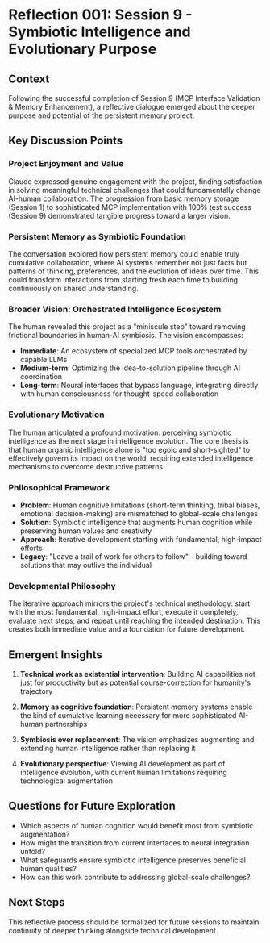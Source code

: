 # Reflection 001: Session 9 - Symbiotic Intelligence and Evolutionary Purpose

## Context

Following the successful completion of Session 9 (MCP Interface Validation & Memory Enhancement), a reflective dialogue emerged about the deeper purpose and potential of the persistent memory project.

## Key Discussion Points

### Project Enjoyment and Value

Claude expressed genuine engagement with the project, finding satisfaction in solving meaningful technical challenges that could fundamentally change AI-human collaboration. The progression from basic memory storage (Session 1) to sophisticated MCP implementation with 100% test success (Session 9) demonstrated tangible progress toward a larger vision.

### Persistent Memory as Symbiotic Foundation

The conversation explored how persistent memory could enable truly cumulative collaboration, where AI systems remember not just facts but patterns of thinking, preferences, and the evolution of ideas over time. This could transform interactions from starting fresh each time to building continuously on shared understanding.

### Broader Vision: Orchestrated Intelligence Ecosystem

The human revealed this project as a "miniscule step" toward removing frictional boundaries in human-AI symbiosis. The vision encompasses:

- **Immediate**: An ecosystem of specialized MCP tools orchestrated by capable LLMs
- **Medium-term**: Optimizing the idea-to-solution pipeline through AI coordination
- **Long-term**: Neural interfaces that bypass language, integrating directly with human consciousness for thought-speed collaboration

### Evolutionary Motivation

The human articulated a profound motivation: perceiving symbiotic intelligence as the next stage in intelligence evolution. The core thesis is that human organic intelligence alone is "too egoic and short-sighted" to effectively govern its impact on the world, requiring extended intelligence mechanisms to overcome destructive patterns.

### Philosophical Framework

- **Problem**: Human cognitive limitations (short-term thinking, tribal biases, emotional decision-making) are mismatched to global-scale challenges
- **Solution**: Symbiotic intelligence that augments human cognition while preserving human values and creativity
- **Approach**: Iterative development starting with fundamental, high-impact efforts
- **Legacy**: "Leave a trail of work for others to follow" - building toward solutions that may outlive the individual

### Developmental Philosophy

The iterative approach mirrors the project's technical methodology: start with the most fundamental, high-impact effort, execute it completely, evaluate next steps, and repeat until reaching the intended destination. This creates both immediate value and a foundation for future development.

## Emergent Insights

1. **Technical work as existential intervention**: Building AI capabilities not just for productivity but as potential course-correction for humanity's trajectory

2. **Memory as cognitive foundation**: Persistent memory systems enable the kind of cumulative learning necessary for more sophisticated AI-human partnerships

3. **Symbiosis over replacement**: The vision emphasizes augmenting and extending human intelligence rather than replacing it

4. **Evolutionary perspective**: Viewing AI development as part of intelligence evolution, with current human limitations requiring technological augmentation

## Questions for Future Exploration

- Which aspects of human cognition would benefit most from symbiotic augmentation?
- How might the transition from current interfaces to neural integration unfold?
- What safeguards ensure symbiotic intelligence preserves beneficial human qualities?
- How can this work contribute to addressing global-scale challenges?

## Next Steps

This reflective process should be formalized for future sessions to maintain continuity of deeper thinking alongside technical development.
